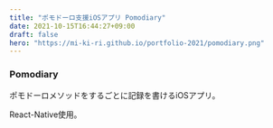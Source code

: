 ```yaml
---
title: "ポモドーロ支援iOSアプリ Pomodiary"
date: 2021-10-15T16:44:27+09:00
draft: false
hero: "https://mi-ki-ri.github.io/portfolio-2021/pomodiary.png"
---
```


### Pomodiary

ポモドーロメソッドをするごとに記録を書けるiOSアプリ。

React-Native使用。